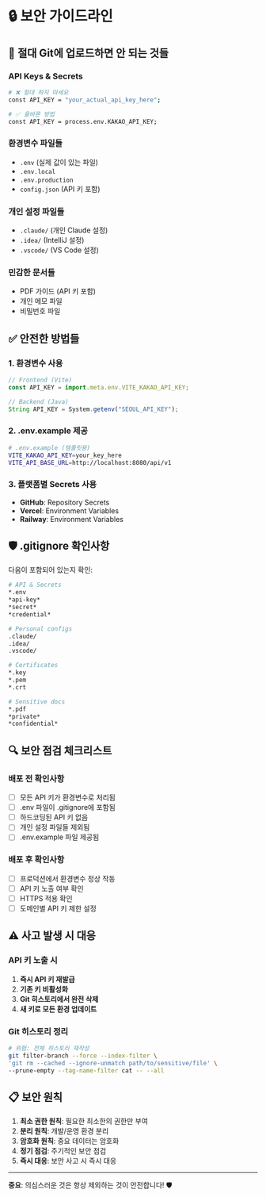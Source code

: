 # 🔒 보안 가이드라인

## 🚨 절대 Git에 업로드하면 안 되는 것들

### API Keys & Secrets
```bash
# ❌ 절대 하지 마세요
const API_KEY = "your_actual_api_key_here";

# ✅ 올바른 방법
const API_KEY = process.env.KAKAO_API_KEY;
```

### 환경변수 파일들
- `.env` (실제 값이 있는 파일)
- `.env.local`
- `.env.production`
- `config.json` (API 키 포함)

### 개인 설정 파일들
- `.claude/` (개인 Claude 설정)
- `.idea/` (IntelliJ 설정)
- `.vscode/` (VS Code 설정)

### 민감한 문서들
- PDF 가이드 (API 키 포함)
- 개인 메모 파일
- 비밀번호 파일

## ✅ 안전한 방법들

### 1. 환경변수 사용
```javascript
// Frontend (Vite)
const API_KEY = import.meta.env.VITE_KAKAO_API_KEY;

// Backend (Java)
String API_KEY = System.getenv("SEOUL_API_KEY");
```

### 2. .env.example 제공
```bash
# .env.example (템플릿용)
VITE_KAKAO_API_KEY=your_key_here
VITE_API_BASE_URL=http://localhost:8080/api/v1
```

### 3. 플랫폼별 Secrets 사용
- **GitHub**: Repository Secrets
- **Vercel**: Environment Variables
- **Railway**: Environment Variables

## 🛡️ .gitignore 확인사항

다음이 포함되어 있는지 확인:
```bash
# API & Secrets
*.env
*api-key*
*secret*
*credential*

# Personal configs
.claude/
.idea/
.vscode/

# Certificates
*.key
*.pem
*.crt

# Sensitive docs
*.pdf
*private*
*confidential*
```

## 🔍 보안 점검 체크리스트

### 배포 전 확인사항
- [ ] 모든 API 키가 환경변수로 처리됨
- [ ] .env 파일이 .gitignore에 포함됨
- [ ] 하드코딩된 API 키 없음
- [ ] 개인 설정 파일들 제외됨
- [ ] .env.example 파일 제공됨

### 배포 후 확인사항
- [ ] 프로덕션에서 환경변수 정상 작동
- [ ] API 키 노출 여부 확인
- [ ] HTTPS 적용 확인
- [ ] 도메인별 API 키 제한 설정

## ⚠️ 사고 발생 시 대응

### API 키 노출 시
1. **즉시 API 키 재발급**
2. **기존 키 비활성화**
3. **Git 히스토리에서 완전 삭제**
4. **새 키로 모든 환경 업데이트**

### Git 히스토리 정리
```bash
# 위험: 전체 히스토리 재작성
git filter-branch --force --index-filter \
'git rm --cached --ignore-unmatch path/to/sensitive/file' \
--prune-empty --tag-name-filter cat -- --all
```

## 📋 보안 원칙

1. **최소 권한 원칙**: 필요한 최소한의 권한만 부여
2. **분리 원칙**: 개발/운영 환경 분리
3. **암호화 원칙**: 중요 데이터는 암호화
4. **정기 점검**: 주기적인 보안 점검
5. **즉시 대응**: 보안 사고 시 즉시 대응

---

**중요**: 의심스러운 것은 항상 제외하는 것이 안전합니다! 🛡️
